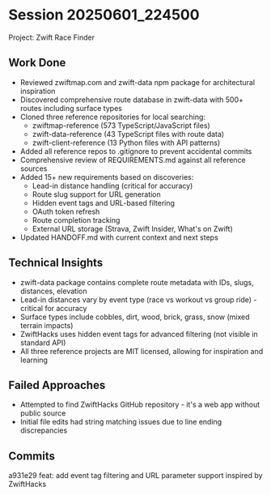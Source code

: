 # Session 20250601_224500
Project: Zwift Race Finder

## Work Done
- Reviewed zwiftmap.com and zwift-data npm package for architectural inspiration
- Discovered comprehensive route database in zwift-data with 500+ routes including surface types
- Cloned three reference repositories for local searching:
  - zwiftmap-reference (573 TypeScript/JavaScript files)
  - zwift-data-reference (43 TypeScript files with route data)
  - zwift-client-reference (13 Python files with API patterns)
- Added all reference repos to .gitignore to prevent accidental commits
- Comprehensive review of REQUIREMENTS.md against all reference sources
- Added 15+ new requirements based on discoveries:
  - Lead-in distance handling (critical for accuracy)
  - Route slug support for URL generation
  - Hidden event tags and URL-based filtering
  - OAuth token refresh
  - Route completion tracking
  - External URL storage (Strava, Zwift Insider, What's on Zwift)
- Updated HANDOFF.md with current context and next steps

## Technical Insights
- zwift-data package contains complete route metadata with IDs, slugs, distances, elevation
- Lead-in distances vary by event type (race vs workout vs group ride) - critical for accuracy
- Surface types include cobbles, dirt, wood, brick, grass, snow (mixed terrain impacts)
- ZwiftHacks uses hidden event tags for advanced filtering (not visible in standard API)
- All three reference projects are MIT licensed, allowing for inspiration and learning

## Failed Approaches
- Attempted to find ZwiftHacks GitHub repository - it's a web app without public source
- Initial file edits had string matching issues due to line ending discrepancies

## Commits
a931e29 feat: add event tag filtering and URL parameter support inspired by ZwiftHacks